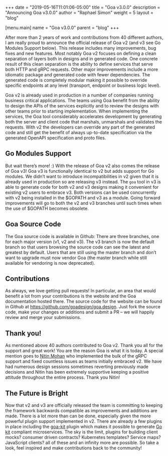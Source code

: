 +++
date = "2019-05-16T11:01:06-05:00"
title = "Goa v3.0.0"
description = "Announcing Goa v3.0.0"
author = "Raphael Simon"
weight = 5
layout = "blog"

[menu.main]
name = "Goa v3.0.0"
parent = "blog"
+++

After more than 2 years of work and contributions from 40 different authors, I
am really proud to announce the official release of Goa v2 (and v3 see Go
Modules Support below). This release includes many improvements, bug fixes and
new features. Most notably Goa v2 focuses on defining a clean separation of
layers both in designs and in generated code. One concrete result of this clean
separation is the ability to define services that serve both HTTP and gRPC
requests. Other major improvements include a more idiomatic package and
generated code with fewer dependencies. The generated code is completely modular
making it possible to override specific endpoints at any level (transport,
endpoint or business logic level).

Goa v2 is already used in production in a number of companies running business
critical applications. The teams using Goa benefit from the ability to design
the APIs of the services explicitly and to review the designs with other teams
prior to starting implementation. When implementing the services, the Goa tool
considerably accelerates development by generating both the server and client
code that marshals, unmarshals and validates the requests. With v2 the
developers can override any part of the generated code and still get the benefit
of always up-to-date specification via the generated OpenAPI specification and
proto files.

## Go Modules Support

But wait there’s more! :) With the release of Goa v2 also comes the release of
Goa v3! Goa v3 is functionally identical to v2 but adds support for Go modules.
We didn’t want to introduce incompatibilities in v2 given that it is already
used in production so are releasing v3 instead. The `goa` tool in v3 is able to
generate code for both v2 and v3 designs making it convenient for existing v2
users to embrace v3. Both versions can be used concurrently with v2 being
installed in the $GOPATH and v3 as a module. Going forward improvements will go
to both the v2 and v3 branches until such times when the use of $GOPATH becomes
obsolete.

## Goa Source Code

The Goa source code is available in Github: There are three branches, one for
each major version (v1, v2 and v3). The v3 branch is now the default branch so
that users browsing the source code can see the latest and greatest by default.
Users that are still using the master branch and don’t want to upgrade must now
vendor Goa (the master branch while still available for vendoring is now
deprecated).

## Contributions

As always, we love getting pull requests! In particular, an area that would
benefit a lot from your contributions is the website and the Goa documentation
hosted there. The source code for the website can be found in Github at
https://github.com/goadesign/goa.design. Just fork the source code, make your
changes or additions and submit a PR – we will happily review and merge your
submissions.

## Thank you!

As mentioned above 40 authors contributed to Goa v2. Thank you all for the
support and great work! You are the reason Goa is what it is today. A special
mention goes to [Nitin Mohan](https://github.com/nitinmohan87) who implemented
the bulk of the gRPC support and fixed countless issues as teams initially
embraced v2. We have had numerous design sessions sometimes reverting previously
made decisions and Nitin has been extremely supportive keeping a positive
attitude throughout the entire process. Thank you Nitin!

## The Future is Bright

Now that v2 and v3 are officially released the team is committing to keeping the
framework backwards compatible as improvements and additions are made. There is
a lot more than can be done, especially given the more powerful plugin support
implemented in v2. There are already a few plugins in place including the
[goa-kit](https://github.com/goadesign/plugins/tree/master/goakit) plugin which
makes it possible to generate [Go kit](https://gokit.io) compliant
microservices. The sky is the limit, plugins for building client mocks? consumer
driven contracts? Kubernetes templates? Service maps? JavaScript clients? all of
these and an infinity more are possible. So take a look, feel inspired and make
contributions back to the community!
